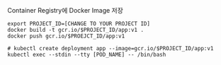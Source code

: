 Container Registry에 Docker Image 저장

```
export PROJECT_ID=[CHANGE TO YOUR PROJECT ID]
docker build -t gcr.io/$PROJECT_ID/app:v1 .
docker push gcr.io/$PROEJCT_ID/app:v1

# kubectl create deployment app --image=gcr.io/$PROJECT_ID/app:v1
kubectl exec --stdin --tty [POD_NAME] -- /bin/bash
```

